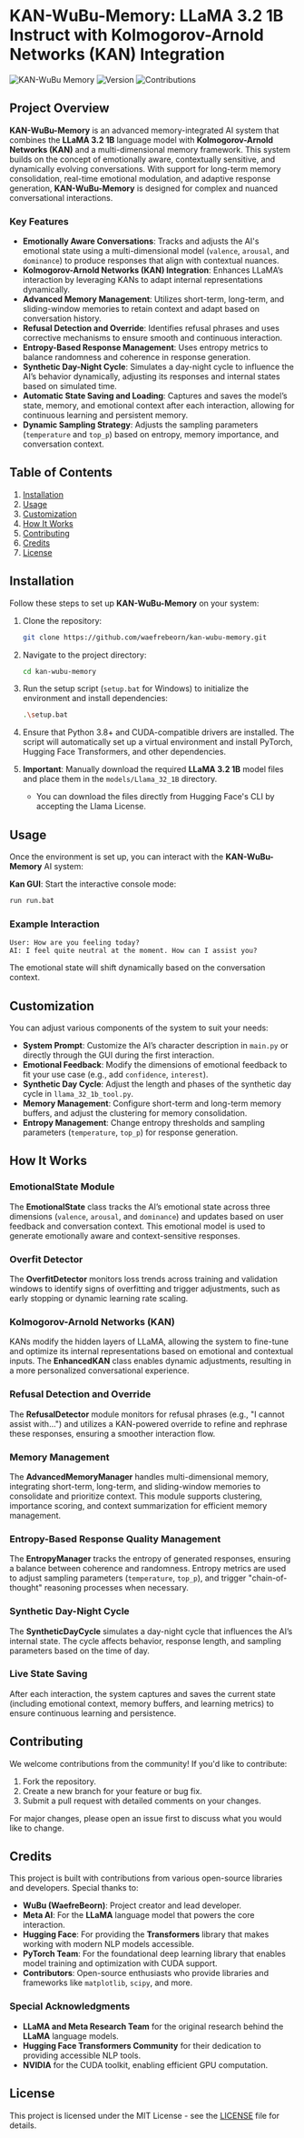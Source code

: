 # KAN-WuBu-Memory: LLaMA 3.2 1B Instruct with Kolmogorov-Arnold Networks (KAN) Integration

![KAN-WuBu Memory](https://img.shields.io/badge/PyTorch-CUDA_Enabled-blue.svg)
![Version](https://img.shields.io/badge/Version-2.0.0-brightgreen.svg)
![Contributions](https://img.shields.io/badge/Contributions-Welcome-orange.svg)

## Project Overview

**KAN-WuBu-Memory** is an advanced memory-integrated AI system that combines the **LLaMA 3.2 1B** language model with **Kolmogorov-Arnold Networks (KAN)** and a multi-dimensional memory framework. This system builds on the concept of emotionally aware, contextually sensitive, and dynamically evolving conversations. With support for long-term memory consolidation, real-time emotional modulation, and adaptive response generation, **KAN-WuBu-Memory** is designed for complex and nuanced conversational interactions.

### Key Features

- **Emotionally Aware Conversations**: Tracks and adjusts the AI's emotional state using a multi-dimensional model (`valence`, `arousal`, and `dominance`) to produce responses that align with contextual nuances.
- **Kolmogorov-Arnold Networks (KAN) Integration**: Enhances LLaMA’s interaction by leveraging KANs to adapt internal representations dynamically.
- **Advanced Memory Management**: Utilizes short-term, long-term, and sliding-window memories to retain context and adapt based on conversation history.
- **Refusal Detection and Override**: Identifies refusal phrases and uses corrective mechanisms to ensure smooth and continuous interaction.
- **Entropy-Based Response Management**: Uses entropy metrics to balance randomness and coherence in response generation.
- **Synthetic Day-Night Cycle**: Simulates a day-night cycle to influence the AI’s behavior dynamically, adjusting its responses and internal states based on simulated time.
- **Automatic State Saving and Loading**: Captures and saves the model’s state, memory, and emotional context after each interaction, allowing for continuous learning and persistent memory.
- **Dynamic Sampling Strategy**: Adjusts the sampling parameters (`temperature` and `top_p`) based on entropy, memory importance, and conversation context.

## Table of Contents

1. [Installation](#installation)
2. [Usage](#usage)
3. [Customization](#customization)
4. [How It Works](#how-it-works)
5. [Contributing](#contributing)
6. [Credits](#credits)
7. [License](#license)

## Installation

Follow these steps to set up **KAN-WuBu-Memory** on your system:

1. Clone the repository:

   ```bash
   git clone https://github.com/waefrebeorn/kan-wubu-memory.git
   ```

2. Navigate to the project directory:

   ```bash
   cd kan-wubu-memory
   ```

3. Run the setup script (`setup.bat` for Windows) to initialize the environment and install dependencies:

   ```bash
   .\setup.bat
   ```

4. Ensure that Python 3.8+ and CUDA-compatible drivers are installed. The script will automatically set up a virtual environment and install PyTorch, Hugging Face Transformers, and other dependencies.

5. **Important**: Manually download the required **LLaMA 3.2 1B** model files and place them in the `models/Llama_32_1B` directory.

   - You can download the files directly from Hugging Face's CLI by accepting the Llama License.

## Usage

Once the environment is set up, you can interact with the **KAN-WuBu-Memory** AI system:

**Kan GUI**: Start the interactive console mode:

   ```bash
   run run.bat
   ```


### Example Interaction

```
User: How are you feeling today?
AI: I feel quite neutral at the moment. How can I assist you?
```

The emotional state will shift dynamically based on the conversation context.

## Customization

You can adjust various components of the system to suit your needs:

- **System Prompt**: Customize the AI’s character description in `main.py` or directly through the GUI during the first interaction.
- **Emotional Feedback**: Modify the dimensions of emotional feedback to fit your use case (e.g., add `confidence`, `interest`).
- **Synthetic Day Cycle**: Adjust the length and phases of the synthetic day cycle in `llama_32_1b_tool.py`.
- **Memory Management**: Configure short-term and long-term memory buffers, and adjust the clustering for memory consolidation.
- **Entropy Management**: Change entropy thresholds and sampling parameters (`temperature`, `top_p`) for response generation.

## How It Works

### EmotionalState Module

The **EmotionalState** class tracks the AI’s emotional state across three dimensions (`valence`, `arousal`, and `dominance`) and updates based on user feedback and conversation context. This emotional model is used to generate emotionally aware and context-sensitive responses.

### Overfit Detector

The **OverfitDetector** monitors loss trends across training and validation windows to identify signs of overfitting and trigger adjustments, such as early stopping or dynamic learning rate scaling.

### Kolmogorov-Arnold Networks (KAN)

KANs modify the hidden layers of LLaMA, allowing the system to fine-tune and optimize its internal representations based on emotional and contextual inputs. The **EnhancedKAN** class enables dynamic adjustments, resulting in a more personalized conversational experience.

### Refusal Detection and Override

The **RefusalDetector** module monitors for refusal phrases (e.g., "I cannot assist with...") and utilizes a KAN-powered override to refine and rephrase these responses, ensuring a smoother interaction flow.

### Memory Management

The **AdvancedMemoryManager** handles multi-dimensional memory, integrating short-term, long-term, and sliding-window memories to consolidate and prioritize context. This module supports clustering, importance scoring, and context summarization for efficient memory management.

### Entropy-Based Response Quality Management

The **EntropyManager** tracks the entropy of generated responses, ensuring a balance between coherence and randomness. Entropy metrics are used to adjust sampling parameters (`temperature`, `top_p`), and trigger "chain-of-thought" reasoning processes when necessary.

### Synthetic Day-Night Cycle

The **SyntheticDayCycle** simulates a day-night cycle that influences the AI’s internal state. The cycle affects behavior, response length, and sampling parameters based on the time of day.

### Live State Saving

After each interaction, the system captures and saves the current state (including emotional context, memory buffers, and learning metrics) to ensure continuous learning and persistence.

## Contributing

We welcome contributions from the community! If you'd like to contribute:

1. Fork the repository.
2. Create a new branch for your feature or bug fix.
3. Submit a pull request with detailed comments on your changes.

For major changes, please open an issue first to discuss what you would like to change.

## Credits

This project is built with contributions from various open-source libraries and developers. Special thanks to:

- **WuBu (WaefreBeorn)**: Project creator and lead developer.
- **Meta AI**: For the **LLaMA** language model that powers the core interaction.
- **Hugging Face**: For providing the **Transformers** library that makes working with modern NLP models accessible.
- **PyTorch Team**: For the foundational deep learning library that enables model training and optimization with CUDA support.
- **Contributors**: Open-source enthusiasts who provide libraries and frameworks like `matplotlib`, `scipy`, and more.

### Special Acknowledgments

- **LLaMA and Meta Research Team** for the original research behind the **LLaMA** language models.
- **Hugging Face Transformers Community** for their dedication to providing accessible NLP tools.
- **NVIDIA** for the CUDA toolkit, enabling efficient GPU computation.

## License

This project is licensed under the MIT License - see the [LICENSE](LICENSE) file for details.

